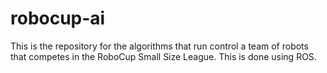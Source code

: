 # robocup-ai
This is the repository for the algorithms that run control a team of robots that competes in the RoboCup Small Size League. This is done using ROS.
